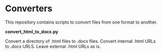 # Converters

This repository contains scripts to convert files from one format to another.

**convert_html_to_docx.py**

Convert a directory of .html files to .docx files. Convert internal .html URLs to .docx URLS. Leave external .html URLs as is.

